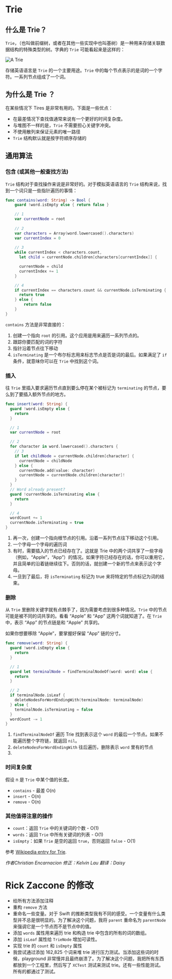 # Trie

## 什么是 Trie？

`Trie`，（也叫做前缀树，或者在其他一些实现中也叫基树）是一种用来存储关联数据结构的特殊类型的树。字典的 `Trie` 可能看起来是这样的：

![A Trie](images/trie.png)

存储英语语言是 `Trie` 的一个主要用途。`Trie` 中的每个节点表示的是词的一个字符。一系列节点组成了一个词。

## 为什么是 Trie ？

在某些情况下 Tires 是非常有用的。下面是一些优点：

* 在最差情况下查找值通常来说有一个更好的时间复杂度。
* 与堆图不一样的是，`Trie` 不需要担心关键字冲突。
* 不使用散列来保证元素的唯一路径
* `Trie` 结构默认就是按字符顺序存储的

## 通用算法

### 包含 (或其他一般查找方法)

`Trie` 结构对于查找操作来说是非常好的。对于模拟英语语言的 `Trie` 结构来说，找到一个词只是一些指针遍历的事情：

```swift
func contains(word: String) -> Bool {
	guard !word.isEmpty else { return false }

	// 1
	var currentNode = root
  
	// 2
	var characters = Array(word.lowercased().characters)
	var currentIndex = 0
 
	// 3
	while currentIndex < characters.count, 
	  let child = currentNode.children[characters[currentIndex]] {

	  currentNode = child
	  currentIndex += 1
	}

	// 4
	if currentIndex == characters.count && currentNode.isTerminating {
	  return true
	} else {
		return false
	}
}
```

`contains` 方法是非常直接的：

1. 创建一个指向 `root` 的引用。这个应用是用来遍历一系列节点的。
2. 跟踪你要匹配的词的字符
3. 指针沿着节点往下移动
4. `isTerminating` 是一个布尔标志用来标志节点是否是词的最后。如果满足了 `if` 条件，就意味你可以在 `Trie` 中找到这个词。

### 插入

往 `Trie` 里插入要求遍历节点直到要么停在某个被标记为 `terminating` 的节点，要么到了要插入额外节点的地方。

```swift
func insert(word: String) {
  guard !word.isEmpty else {
    return
  }

  // 1
  var currentNode = root

  // 2
  for character in word.lowercased().characters {
    // 3
    if let childNode = currentNode.children[character] {
      currentNode = childNode
    } else {
      currentNode.add(value: character)
      currentNode = currentNode.children[character]!
    }
  }
  // Word already present?
  guard !currentNode.isTerminating else {
    return
  }

  // 4
  wordCount += 1
  currentNode.isTerminating = true
}
```

1. 再一次，创建一个指向根节点的引用。沿着一系列节点往下移动这个引用。
2. 一个字母一个字母的遍历词
3. 有时，需要插入的节点已经存在了。这就是 Trie 中的两个词共享了一些字母（例如，“Apple”，“App”）的情况。如果字符已经存在的话，你可以重用它，并且简单的沿着链继续往下。否则的话，就创建一个新的节点来表示这个字母。
4. 一旦到了最后，将 `isTerminating` 标记为 true 来将特定的节点标记为词的结束。

### 删除

从 `Trie` 里删除关键字就有点棘手了，因为需要考虑到很多种情况。`Trie` 中的节点可能是被不同的词共享的。看看 “Apple” 和 “App” 这两个词就知道了。在 `Trie` 中，表示 “App” 的节点链是和 “Apple” 共享的。

如果你想要移除 “Apple”，要掌握好保留 “App” 链的分寸。

```swift
func remove(word: String) {
  guard !word.isEmpty else {
    return
  }

  // 1
  guard let terminalNode = findTerminalNodeOf(word: word) else {
    return
  }

  // 2
  if terminalNode.isLeaf {
    deleteNodesForWordEndingWith(terminalNode: terminalNode)
  } else {
    terminalNode.isTerminating = false
  }
  wordCount -= 1
}
```

1. `findTerminalNodeOf` 遍历 Trie 找到表示这个 `word` 的最后一个节点。如果不能遍历整个字符链，就返回 `nil`。
2. `deleteNodesForWordEndingWith` 往后遍历，删除表示 `word` 里有的节点
5. 

### 时间复杂度

假设 n 是 `Trie` 中某个值的长度。

* `contains` - 最差 O(n)
* `insert` - O(n)
* `remove` - O(n)

### 其他值得注意的操作

* `count`：返回 `Trie` 中的关键词的个数 - O(1)
* `words`：返回 `Trie` 中所有关键词的列表 - O(1)
* `isEmpty`：如果 `Trie` 是空的返回 `true`，否则返回 `false` - O(1)

参考 [Wikipedia entry for Trie](https://en.wikipedia.org/wiki/Trie).

*作者Christian Encarnacion 修正：Kelvin Lau 翻译：Daisy*

# Rick Zaccone 的修改

* 给所有方法添加注释
* 重构 `remove` 方法
* 重命名一些变量。对于 Swift 的推断类型我有不同的感受。一个变量有什么类型并不总是很明显的。为了解决这个问题，我将 `parent` 重命名为 `parentNode` 来强调它是一个节点而不是节点中的值。
* 添加 `words` 属性用来遍历 trie 和构造 trie 中包含的所有的词的数组。
* 添加 `isLeaf` 属性给 `TrieNode` 增加可读性。
* 实现 trie 的 `count` 和 `isEmpty` 属性
* 我尝试通过添加 162,825 个词来堆 trie 进行压力测试。当添加这些词的时候，playground 非常慢并且最终崩溃了。为了解决这个问题，我把所有东西都放到一个工程里，然后写了 `XCTest` 测试来测试 trie。还有一些性能测试。所有的都通过了测试。


